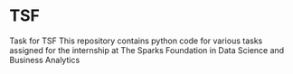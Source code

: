 # TSF
Task for TSF
This repository contains python code for various tasks assigned for the internship at The Sparks Foundation in Data Science and Business Analytics
